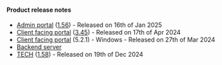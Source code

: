 #### Product release notes
* [Admin portal](/release-notes/admin) ([1.56](/configs/release-notes/admin/v1.56.1)) - Released on 16th of Jan 2025
* [Client facing portal](/release-notes/portal) ([3.45](/configs/release-notes/portal/v3.45)) - Released on 17th of Apr 2024
* [Client facing portal](https://help.deskdirector.com/article/4uzjpwaiou) (5.2.1) - Windows - Released on 27th of Mar 2024
* [Backend server](https://help.deskdirector.com/article/5ml4ieesph-server-changelog)
* [TECH](/release-notes/tech) ([1.58](/configs/release-notes/tech/v1.58)) - Released on 19th of Dec 2024
